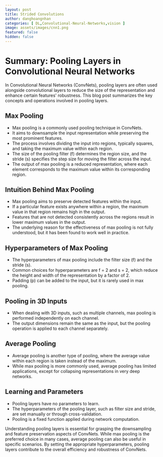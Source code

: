 ```yaml
---
layout: post
title: Strided Convolutions
author: danghoangnhan
categories: [ DL,Convolutional-Neural-Networks,vision ]
image: assets/images/cnn1.png
featured: false
hidden: false
---
```


# Summary: Pooling Layers in Convolutional Neural Networks

In Convolutional Neural Networks (ConvNets), pooling layers are often used alongside convolutional layers to reduce the size of the representation and enhance certain features' robustness. This blog post summarizes the key concepts and operations involved in pooling layers.

## Max Pooling

- Max pooling is a commonly used pooling technique in ConvNets.
- It aims to downsample the input representation while preserving the most prominent features.
- The process involves dividing the input into regions, typically squares, and taking the maximum value within each region.
- The size of the pooling filter (f) determines the region size, and the stride (s) specifies the step size for moving the filter across the input.
- The output of max pooling is a reduced representation, where each element corresponds to the maximum value within its corresponding region.

## Intuition Behind Max Pooling

- Max pooling aims to preserve detected features within the input.
- If a particular feature exists anywhere within a region, the maximum value in that region remains high in the output.
- Features that are not detected consistently across the regions result in lower maximum values in the output.
- The underlying reason for the effectiveness of max pooling is not fully understood, but it has been found to work well in practice.

## Hyperparameters of Max Pooling

- The hyperparameters of max pooling include the filter size (f) and the stride (s).
- Common choices for hyperparameters are f = 2 and s = 2, which reduce the height and width of the representation by a factor of 2.
- Padding (p) can be added to the input, but it is rarely used in max pooling.

## Pooling in 3D Inputs

- When dealing with 3D inputs, such as multiple channels, max pooling is performed independently on each channel.
- The output dimensions remain the same as the input, but the pooling operation is applied to each channel separately.

## Average Pooling

- Average pooling is another type of pooling, where the average value within each region is taken instead of the maximum.
- While max pooling is more commonly used, average pooling has limited applications, except for collapsing representations in very deep networks.

## Learning and Parameters

- Pooling layers have no parameters to learn.
- The hyperparameters of the pooling layer, such as filter size and stride, are set manually or through cross-validation.
- Pooling is a fixed function applied during network computation.

Understanding pooling layers is essential for grasping the downsampling and feature preservation aspects of ConvNets. While max pooling is the preferred choice in many cases, average pooling can also be useful in specific scenarios. By setting the appropriate hyperparameters, pooling layers contribute to the overall efficiency and robustness of ConvNets.